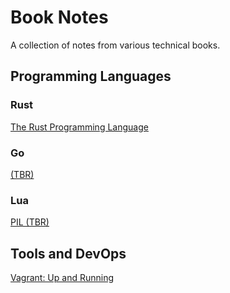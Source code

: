 # Book Notes
A collection of notes from various technical books.

## Programming Languages

### Rust
[The Rust Programming Language](rust.md)

### Go
[(TBR)](go.md)

### Lua
[PIL (TBR)](lua.md)

## Tools and DevOps
[Vagrant: Up and Running](vagrant.md)
